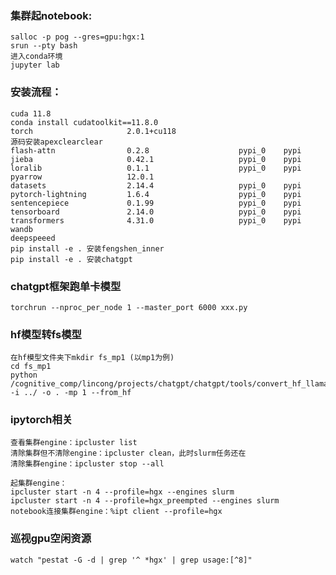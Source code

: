 ### 集群起notebook:

    salloc -p pog --gres=gpu:hgx:1   
    srun --pty bash
    进入conda环境
    jupyter lab

### 安装流程：

    cuda 11.8
    conda install cudatoolkit==11.8.0
    torch                     2.0.1+cu118
    源码安装apexclearclear
    flash-attn                0.2.8                    pypi_0    pypi
    jieba                     0.42.1                   pypi_0    pypi
    loralib                   0.1.1                    pypi_0    pypi
    pyarrow                   12.0.1
    datasets                  2.14.4                   pypi_0    pypi
    pytorch-lightning         1.6.4                    pypi_0    pypi
    sentencepiece             0.1.99                   pypi_0    pypi
    tensorboard               2.14.0                   pypi_0    pypi
    transformers              4.31.0                   pypi_0    pypi
    wandb
    deepspeeed
    pip install -e . 安装fengshen_inner
    pip install -e . 安装chatgpt

### chatgpt框架跑单卡模型

    torchrun --nproc_per_node 1 --master_port 6000 xxx.py 

### hf模型转fs模型

    在hf模型文件夹下mkdir fs_mp1 (以mp1为例)
    cd fs_mp1
    python /cognitive_comp/lincong/projects/chatgpt/chatgpt/tools/convert_hf_llama_to_fs_mp.py -i ../ -o . -mp 1 --from_hf

### ipytorch相关
    
    查看集群engine：ipcluster list
    清除集群但不清除engine：ipcluster clean，此时slurm任务还在
    清除集群engine：ipcluster stop --all

    起集群engine：
    ipcluster start -n 4 --profile=hgx --engines slurm
    ipcluster start -n 4 --profile=hgx_preempted --engines slurm
    notebook连接集群engine：%ipt client --profile=hgx

### 巡视gpu空闲资源
    watch "pestat -G -d | grep '^ *hgx' | grep usage:[^8]"
